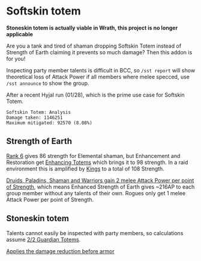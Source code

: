 # Softskin totem

**Stoneskin totem is actually viable in Wrath, this project is no longer applicable**

Are you a tank and tired of shaman dropping Softskin Totem instead of Strength of Earth claiming it prevents so much damage? Then this addon is for you!

Inspecting party member talents is difficult in BCC, so `/sst report` will show theoretical loss of Attack Power if all members where melee specced, use `/sst announce` to show the group.

After a recent Hyjal run (01/28), which is the prime use case for Softskin Totem.

```text
Softskin Totem: Analysis
Damage taken: 1146251
Maximum mitigated: 92570 (8.08%)
```

## Strength of Earth

[Rank 6](https://tbc.wowhead.com/spell=25527/strength-of-earth) gives 86 strength for Elemental shaman, but Enhancement and Restoration get [Enhancing Totems](https://tbc.wowhead.com/spell=16295/enhancing-totems) which brings it to 98 strength. In a raid environment this is amplified by [Kings](https://tbc.wowhead.com/spell=25898/greater-blessing-of-kings) to a total of 108 Strength.

[Druids, Paladins, Shaman and Warriors gain 2 melee Attack Power per point of Strength](https://tbc.wowhead.com/guides/classic-the-burning-crusade-stats-overview), which means Enhanced Strength of Earth gives ~216AP to each group member without any talents of their own. Rogues only get 1 melee Attack Power per point of Strength.

## Stoneskin totem

Talents cannot easily be inspected with party members, so calculations assume [2/2 Guardian Totems](https://tbc.wowhead.com/spell=16293/guardian-totems).

[Applies the damage reduction before armor](https://eu.forums.blizzard.com/en/wow/t/stoneskin-totem-clarity/91647/9)
